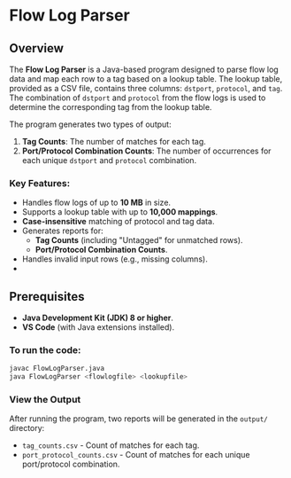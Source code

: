 # Flow Log Parser

## Overview

The **Flow Log Parser** is a Java-based program designed to parse flow log data and map each row to a tag based on a lookup table. The lookup table, provided as a CSV file, contains three columns: `dstport`, `protocol`, and `tag`. The combination of `dstport` and `protocol` from the flow logs is used to determine the corresponding tag from the lookup table.

The program generates two types of output:
1. **Tag Counts**: The number of matches for each tag.
2. **Port/Protocol Combination Counts**: The number of occurrences for each unique `dstport` and `protocol` combination.

### Key Features:
- Handles flow logs of up to **10 MB** in size.
- Supports a lookup table with up to **10,000 mappings**.
- **Case-insensitive** matching of protocol and tag data.
- Generates reports for:
  - **Tag Counts** (including "Untagged" for unmatched rows).
  - **Port/Protocol Combination Counts**.
- Handles invalid input rows (e.g., missing columns).
- 
## Prerequisites

- **Java Development Kit (JDK) 8 or higher**.
- **VS Code** (with Java extensions installed).

### To run the code:

```bash
javac FlowLogParser.java
java FlowLogParser <flowlogfile> <lookupfile>
```

### View the Output

After running the program, two reports will be generated in the `output/` directory:

- `tag_counts.csv` - Count of matches for each tag.
- `port_protocol_counts.csv` - Count of matches for each unique port/protocol combination.
